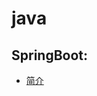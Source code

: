 # java
## SpringBoot:
  * [简介](https://github.com/dagreentree/java/blob/master/notes/Microservice/SpringCloue.md)
